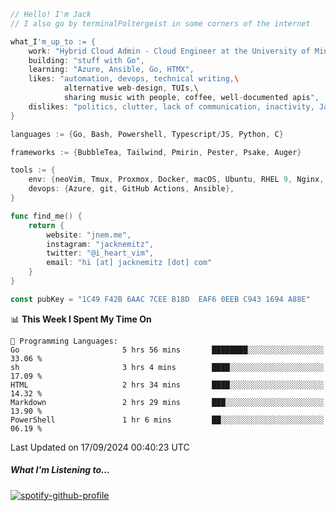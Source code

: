 ```go
// Hello! I'm Jack
// I also go by terminalPoltergeist in some corners of the internet

what_I'm_up_to := {
    work: "Hybrid Cloud Admin - Cloud Engineer at the University of Minnesota",
    building: "stuff with Go",
    learning: "Azure, Ansible, Go, HTMX",
    likes: "automation, devops, technical writing,\
            alternative web-design, TUIs,\
            sharing music with people, coffee, well-documented apis",
    dislikes: "politics, clutter, lack of communication, inactivity, Java",
}

languages := {Go, Bash, Powershell, Typescript/JS, Python, C}

frameworks := {BubbleTea, Tailwind, Pmirin, Pester, Psake, Auger}

tools := {
    env: {neoVim, Tmux, Proxmox, Docker, macOS, Ubuntu, RHEL 9, Nginx, DigitalOcean, Cloudflare},
    devops: {Azure, git, GitHub Actions, Ansible},
}

func find_me() {
    return {
        website: "jnem.me",
        instagram: "jacknemitz",
        twitter: "@i_heart_vim",
        email: "hi [at] jacknemitz [dot] com"
    }
}

const pubKey = "1C49 F42B 6AAC 7CEE B18D  EAF6 0EEB C943 1694 A88E"
```

<!--START_SECTION:waka-->
📊 **This Week I Spent My Time On** 

```text
💬 Programming Languages: 
Go                       5 hrs 56 mins       ████████░░░░░░░░░░░░░░░░░   33.06 % 
sh                       3 hrs 4 mins        ████░░░░░░░░░░░░░░░░░░░░░   17.09 % 
HTML                     2 hrs 34 mins       ████░░░░░░░░░░░░░░░░░░░░░   14.32 % 
Markdown                 2 hrs 29 mins       ███░░░░░░░░░░░░░░░░░░░░░░   13.90 % 
PowerShell               1 hr 6 mins         ██░░░░░░░░░░░░░░░░░░░░░░░   06.19 % 
```


 Last Updated on 17/09/2024 00:40:23 UTC
<!--END_SECTION:waka-->

##### What I'm Listening to...

[![spotify-github-profile](https://jnem.me/listening-item?maxAge=2592000)](https://jnem.me/listening)

